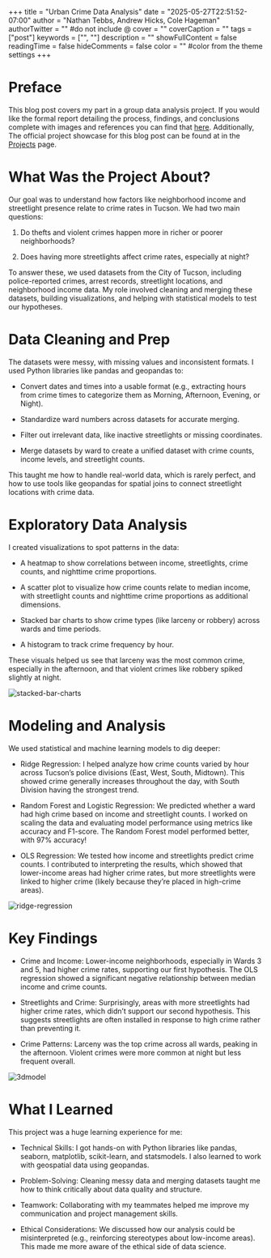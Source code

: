 +++
title = "Urban Crime Data Analysis"
date = "2025-05-27T22:51:52-07:00"
author = "Nathan Tebbs, Andrew Hicks, Cole Hageman"
authorTwitter = "" #do not include @
cover = ""
coverCaption = ""
tags = ["post"]
keywords = ["", ""]
description = ""
showFullContent = false
readingTime = false
hideComments = false
color = "" #color from the theme settings
+++

# Preface
This blog post covers my part in a group data analysis project. If you would like the formal report detailing the process, findings, and conclusions complete with images and references you can find that [here](/tucson-crime-analysis.pdf). Additionally, The official project showcase for this blog post can be found at in the [Projects](/projects) page.


# What Was the Project About?

Our goal was to understand how factors like neighborhood income and streetlight presence relate to crime rates in Tucson. We had two main questions:

1. Do thefts and violent crimes happen more in richer or poorer neighborhoods?



2. Does having more streetlights affect crime rates, especially at night?

To answer these, we used datasets from the City of Tucson, including police-reported crimes, arrest records, streetlight locations, and neighborhood income data. My role involved cleaning and merging these datasets, building visualizations, and helping with statistical models to test our hypotheses.

# Data Cleaning and Prep

The datasets were messy, with missing values and inconsistent formats. I used Python libraries like pandas and geopandas to:


- Convert dates and times into a usable format (e.g., extracting hours from crime times to categorize them as Morning, Afternoon, Evening, or Night).

- Standardize ward numbers across datasets for accurate merging.

- Filter out irrelevant data, like inactive streetlights or missing coordinates.

- Merge datasets by ward to create a unified dataset with crime counts, income levels, and streetlight counts.

This taught me how to handle real-world data, which is rarely perfect, and how to use tools like geopandas for spatial joins to connect streetlight locations with crime data.

# Exploratory Data Analysis

I created visualizations to spot patterns in the data:

- A heatmap to show correlations between income, streetlights, crime counts, and nighttime crime proportions.


- A scatter plot to visualize how crime counts relate to median income, with streetlight counts and nighttime crime proportions as additional dimensions.



- Stacked bar charts to show crime types (like larceny or robbery) across wards and time periods.


- A histogram to track crime frequency by hour.

These visuals helped us see that larceny was the most common crime, especially in the afternoon, and that violent crimes like robbery spiked slightly at night.

![stacked-bar-charts](/crime-analysis/graph1.png)

# Modeling and Analysis

We used statistical and machine learning models to dig deeper:


- Ridge Regression: I helped analyze how crime counts varied by hour across Tucson’s police divisions (East, West, South, Midtown). This showed crime generally increases throughout the day, with South Division having the strongest trend.



- Random Forest and Logistic Regression: We predicted whether a ward had high crime based on income and streetlight counts. I worked on scaling the data and evaluating model performance using metrics like accuracy and F1-score. The Random Forest model performed better, with 97% accuracy!



- OLS Regression: We tested how income and streetlights predict crime counts. I contributed to interpreting the results, which showed that lower-income areas had higher crime rates, but more streetlights were linked to higher crime (likely because they’re placed in high-crime areas).

![ridge-regression](/crime-analysis/ridge.png)


# Key Findings


- Crime and Income: Lower-income neighborhoods, especially in Wards 3 and 5, had higher crime rates, supporting our first hypothesis. The OLS regression showed a significant negative relationship between median income and crime counts.



- Streetlights and Crime: Surprisingly, areas with more streetlights had higher crime rates, which didn’t support our second hypothesis. This suggests streetlights are often installed in response to high crime rather than preventing it.



- Crime Patterns: Larceny was the top crime across all wards, peaking in the afternoon. Violent crimes were more common at night but less frequent overall.


![3dmodel](/crime-analysis/3dgraph.png)

# What I Learned

This project was a huge learning experience for me:

- Technical Skills: I got hands-on with Python libraries like pandas, seaborn, matplotlib, scikit-learn, and statsmodels. I also learned to work with geospatial data using geopandas.


- Problem-Solving: Cleaning messy data and merging datasets taught me how to think critically about data quality and structure.


- Teamwork: Collaborating with my teammates helped me improve my communication and project management skills.



- Ethical Considerations: We discussed how our analysis could be misinterpreted (e.g., reinforcing stereotypes about low-income areas). This made me more aware of the ethical side of data science.
